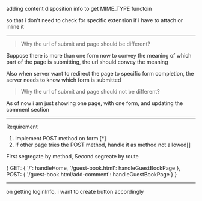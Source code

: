 adding content disposition info to get MIME_TYPE functoin

so that i don't need to check for specific extension if i have to attach or inline it

---

> Why the url of submit and page should be different?

Suppose there is more than one form now to convey the meaning of which part of the page is submitting, the url should convey the meaning

Also when server want to redirect the page to specific form completion, the server needs to know which form is submitted

> Why the url of submit and page should not be different?

As of now i am just showing one page, with one form, and updating the comment section

---

Requirement

1. Implement POST method on form [*]
2. If other page tries the POST method, handle it as method not allowed[]

First segregate by method,
Second segreate by route

{
GET: {
      '/': handleHome,
      '/guest-book.html': handleGuestBookPage
    },
POST: {
      '/guest-book.html/add-comment': handleGuestBookPage
      }
}

---------------
on getting loginInfo,
i want to create button accordingly